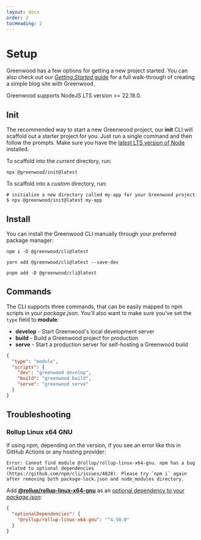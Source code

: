 ```yaml
---
layout: docs
order: 2
tocHeading: 2
---
```


# Setup

Greenwood has a few options for getting a new project started. You can also check out our [_Getting Started_ guide](/guides/getting-started/) for a full walk-through of creating a simple blog site with Greenwood.

Greenwood supports NodeJS LTS version >= 22.18.0.

## Init

The recommended way to start a new Greenwood project, our **init** CLI will scaffold out a starter project for you. Just run a single command and then follow the prompts. Make sure you have the [latest LTS version of Node](https://nodejs.org/en/download) installed.

To scaffold into the _current_ directory, run:

<!-- prettier-ignore-start -->
<app-ctc-block variant="shell" paste-contents="npx @greenwood/init@latest">

  ```shell
  npx @greenwood/init@latest
  ```

</app-ctc-block>

<!-- prettier-ignore-end -->

To scaffold into a _custom_ directory, run:

<!-- prettier-ignore-start -->
<app-ctc-block variant="shell" paste-contents="npx @greenwood/init@latest my-app">

  ```shell
  # initialize a new directory called my-app for your Greenwood project
  $ npx @greenwood/init@latest my-app
  ```

</app-ctc-block>

<!-- prettier-ignore-end -->

## Install

You can install the Greenwood CLI manually through your preferred package manager:

<!-- prettier-ignore-start -->
<app-ctc-block variant="runners">

  ```shell
  npm i -D @greenwood/cli@latest
  ```

  ```shell
  yarn add @greenwood/cli@latest --save-dev
  ```

  ```shell
  pnpm add -D @greenwood/cli@latest
  ```

</app-ctc-block>

<!-- prettier-ignore-end -->

## Commands

The CLI supports three commands, that can be easily mapped to npm scripts in your _package.json_. You'll also want to make sure you've set the `type` field to **module**:

- **develop** - Start Greenwood's local development server
- **build** - Build a Greenwood project for production
- **serve** - Start a production server for self-hosting a Greenwood build

<!-- prettier-ignore-start -->
<app-ctc-block variant="snippet" heading="package.json">

  ```json
  {
    "type": "module",
    "scripts": {
      "dev": "greenwood develop",
      "build": "greenwood build",
      "serve": "greenwood serve"
    }
  }
  ```

</app-ctc-block>

<!-- prettier-ignore-end -->

## Troubleshooting

### Rollup Linux x64 GNU

<!-- if / when Greenwood bumps up Node 24, we can remove this message -->

If using npm, depending on the version, if you see an error like this in GitHub Actions or any hosting provider:

```shell
Error: Cannot find module @rollup/rollup-linux-x64-gnu. npm has a bug related to optional dependencies (https://github.com/npm/cli/issues/4828). Please try `npm i` again after removing both package-lock.json and node_modules directory.
```

Add [**@rollup/rollup-linux-x64-gnu**](https://www.npmjs.com/package/@rollup/rollup-linux-x64-gnu) as an [optional dependency to your _package.json_](https://stackoverflow.com/questions/79048814/github-action-is-failing-due-to-rollup-rollup-linux-x64-gnu):

<!-- prettier-ignore-start -->
<app-ctc-block variant="snippet" heading="package.json">

  ```json
  {
    "optionalDependencies": {
      "@rollup/rollup-linux-x64-gnu": "^4.50.0"
    }
  }
  ```

</app-ctc-block>

<!-- prettier-ignore-end -->
